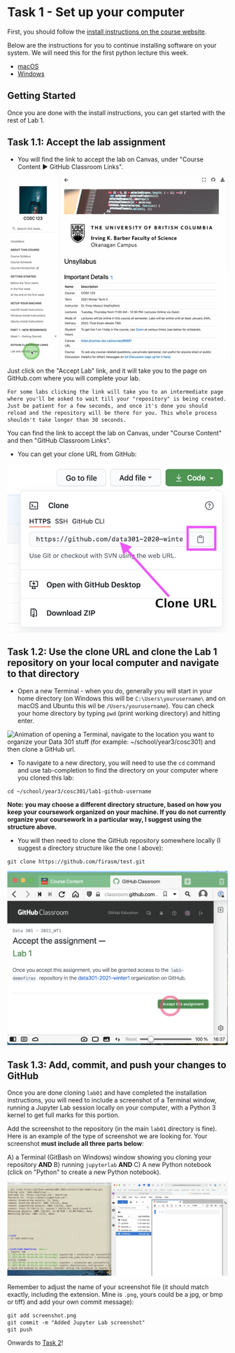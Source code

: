 # Task 1 - Set up your computer

First, you should follow the [install instructions on the course website](https://firas.moosvi.com/courses/data301/2022_WT2/notes/setup/stack.html).

Below are the instructions for you to continue installing software on your system. We will need this for the first python lecture this week.

- [macOS](https://firas.moosvi.com/courses/data301/2022_WT2/notes/setup/install_ds_stack_mac.html)
- [Windows](https://firas.moosvi.com/courses/data301/2022_WT2/notes/setup/install_ds_stack_windows.html)

## Getting Started

Once you are done with the install instructions, you can get started with the rest of Lab 1.

## Task 1.1: Accept the lab assignment

- You will find the link to accept the lab on Canvas, under "Course Content ▶ GitHub Classroom Links".

![Animated gif showing you where to find your lab links on Canvas, "Course Content ▶ Lab"](images/accept_activities.gif)

Just click on the "Accept Lab" link, and it will take you to the page on GitHub.com where you will complete your lab.

```{important}
For some labs clicking the link will take you to an intermediate page where you'll be asked to wait till your "repository" is being created. Just be patient for a few seconds, and once it's done you should reload and the repository will be there for you. This whole process shouldn't take longer than 30 seconds.
```
You can find the link to accept the lab on Canvas, under "Course Content" and then "GitHub Classroom Links".

- You can get your clone URL from GitHub:

![](images/cloneURL.png)

## Task 1.2: Use the clone URL and clone the Lab 1 repository on your local computer and navigate to that directory

- Open a new Terminal - when you do, generally you will start in your home directory (on Windows this will be `C:\Users\yourusername\` and on macOS and Ubuntu this wil be `/Users/yourusername`). You can check your home directory by typing `pwd` (print working directory) and hitting enter.

![Animation of opening a Terminal, navigate to the location you want to organize your Data 301 stuff (for example: `~/school/year3/cosc301`) and then clone a GitHub url.](images/navigating.gif)

- To navigate to a new directory, you will need to use the `cd` command and use tab-completion to find the directory on your computer where you cloned this lab:

```
cd ~/school/year3/cosc301/lab1-github-username
```
**Note: you may choose a different directory structure, based on how you keep your coursework organized on your machine. If you do not currently organize your coursework in a particular way, I suggest using the structure above.**

- You will then need to clone the GitHub repository somewhere locally (I suggest a directory structure like the one I above):

```
git clone https://github.com/firasm/test.git
```

![](images/lab_accept.png)

## Task 1.3: Add, commit, and push your changes to GitHub

Once you are done cloning `lab01` and have completed the installation instructions, you will need to include a screenshot of a Terminal window, running a Jupyter Lab session locally on your computer, with a Python 3 kernel to get full marks for this portion.

Add the screenshot to the repository (in the main `lab01` directory is fine).
Here is an example of the type of screenshot we are looking for.
Your screenshot **must include all three parts below**:

A) a Terminal (GitBash on Windows) window showing you cloning your repository **AND**
B) running `jupyterlab` **AND** 
C) A new Python notebook (click on "Python" to create a new Python notebook).

![](images/terminal_clone.png)

Remember to adjust the name of your screenshot file (it should match exactly, including the extension.
Mine is `.png`, yours could be a jpg, or bmp or tiff) and add your own commit message):

```
git add screenshot.png
git commit -m "Added Jupyter Lab screenshot"
git push
```

Onwards to [Task 2](./Task2.md)!
